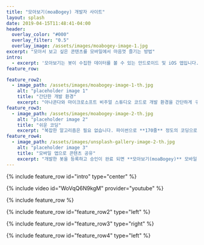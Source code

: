 ```yaml
---
title: "모아보기(moaBogey) 개발자 사이트"
layout: splash
date: 2019-04-15T11:48:41-04:00
header:
  overlay_color: "#000"
  overlay_filter: "0.5"
  overlay_image: /assets/images/moabogey-image-1.jpg
excerpt: "모아서 보고 싶은 콘텐츠를 모바일에서 마음껏 즐기는 방법"
intro: 
  - excerpt: '모아보기는 봇이 수집한 데이터를 볼 수 있는 안드로이드 및 iOS 앱입니다. 여러분이 개발한 봇은 데이터를 수집하여 모아보기 앱을 통해서 보여지게 됩니다. 누구나 쉽게 봇을 개발하고 등록할 수 있습니다. 아래의 10분만에 봇 개발하기 동영상을 참조하세요.                                                                                                                                                                                                                                                            '
feature_row:

feature_row2:
  - image_path: /assets/images/moabogey-image-1-th.jpg
    alt: "placeholder image 1"
    title: "간단한 개발 환경"
    excerpt: "아나콘다와 마이크로소프트 비주얼 스튜디오 코드로 개발 환경을 간단하게 구축할 수 있습니다. 그리고 이 모든 것이 **공짜**입니다."
feature_row3:
  - image_path: /assets/images/moabogey-image-2-th.jpg
    alt: "placeholder image 2"
    title: "쉬운 코딩"
    excerpt: "복잡한 알고리즘은 필요 없습니다. 파이썬으로 **170줄** 정도의 코딩으로 봇을 만들 수 있습니다."
feature_row4:
  - image_path: /assets/images/unsplash-gallery-image-2-th.jpg
    alt: "placeholder image 3"
    title: "모바일 앱으로 콘텐츠 공유"
    excerpt: "개발한 봇을 등록하고 승인이 완료 되면 **모아보기(moaBogey)** 모바일 앱을 통해서 누구나 콘텐츠를 감상할 수 있습니다."
---
```


{% include feature_row id="intro" type="center" %}

{% include video id="WoVqQ6N9kgM" provider="youtube" %}

{% include feature_row %}

{% include feature_row id="feature_row2" type="left" %}

{% include feature_row id="feature_row3" type="right" %}

{% include feature_row id="feature_row4" type="left" %}
